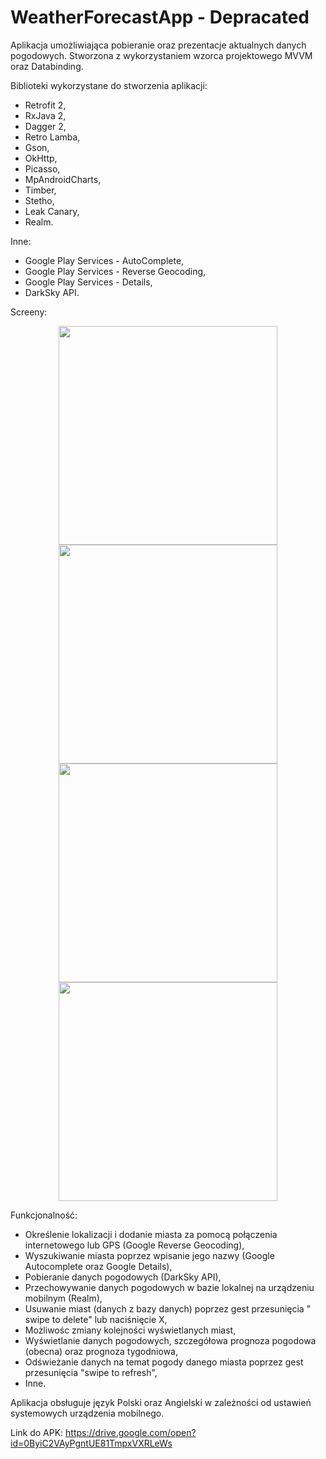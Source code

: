 # WeatherForecastApp - Depracated

Aplikacja umożliwiająca pobieranie oraz prezentacje aktualnych danych pogodowych. Stworzona z wykorzystaniem wzorca projektowego MVVM oraz Databinding.

Biblioteki wykorzystane do stworzenia aplikacji:
- Retrofit 2,
- RxJava 2,
- Dagger 2,
- Retro Lamba,
- Gson,
- OkHttp,
- Picasso,
- MpAndroidCharts,
- Timber,
- Stetho,
- Leak Canary,
- Realm.

Inne: 

- Google Play Services - AutoComplete,
- Google Play Services - Reverse Geocoding,
- Google Play Services - Details,
- DarkSky API.

Screeny:

<p align="center">
  <img src="https://s27.postimg.org/q2li8yj43/Screenshot_2017_01_11_15_10_42_083_com_dawidj_we.png" width="350"/>
  <img src="https://s27.postimg.org/3rxn8zltv/Screenshot_2017_01_11_15_10_52_437_com_dawidj_we.png" width="350"/>
  <img src="https://s27.postimg.org/bypn0kbwj/Screenshot_2017_01_11_15_11_47_336_com_dawidj_we.png" width="350"/>
  <img src="https://s27.postimg.org/83m8xzsqr/Screenshot_2017_01_11_15_11_58_964_com_dawidj_we.png" width="350"/>
</p>

Funkcjonalność:

- Określenie lokalizacji i dodanie miasta za pomocą połączenia internetowego lub GPS (Google Reverse Geocoding),
- Wyszukiwanie miasta poprzez wpisanie jego nazwy (Google Autocomplete oraz Google Details),
- Pobieranie danych pogodowych (DarkSky API),
- Przechowywanie danych pogodowych w bazie lokalnej na urządzeniu mobilnym (Realm),
- Usuwanie miast (danych z bazy danych) poprzez gest przesunięcia " swipe to delete" lub naciśnięcie X,
- Możliwośc zmiany kolejności wyświetlanych miast,
- Wyświetlanie danych pogodowych, szczegółowa prognoza pogodowa (obecna) oraz prognoza tygodniowa,
- Odświeżanie danych na temat pogody danego miasta poprzez gest przesunięcia "swipe to refresh",
- Inne.

Aplikacja obsługuje język Polski oraz Angielski w zależności od ustawień systemowych urządzenia mobilnego.

Link do APK: https://drive.google.com/open?id=0ByiC2VAyPgntUE81TmpxVXRLeWs
